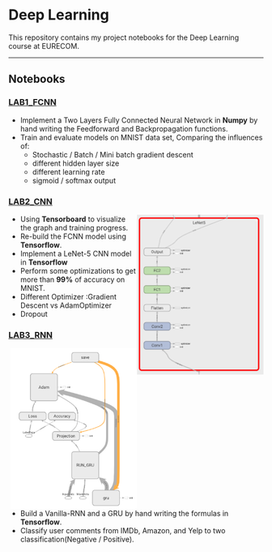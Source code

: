 # Deep Learning
This repository contains my project notebooks for the Deep Learning course at EURECOM.

***

## Notebooks
### [LAB1_FCNN](https://github.com/JZ-LIANG/Deep-Learning/blob/master/LAB1_FCNN/LAB1_FCNN.ipynb)
* Implement a Two Layers Fully Connected Neural Network in **Numpy** by hand writing the Feedforward and Backpropagation functions.  
* Train and evaluate models on MNIST data set, Comparing the influences of:
	 * Stochastic / Batch / Mini batch gradient descent
	 * different hidden layer size
	 * different learning rate
	 * sigmoid / softmax output


### [LAB2_CNN](https://github.com/JZ-LIANG/Deep-Learning/blob/master/LAB2_CNN/LAB2_CNN.ipynb)

<img align="right" src="https://github.com/JZ-LIANG/Deep-Learning/blob/master/LAB2_CNN/images/LeNet.png" width="250">

* Using **Tensorboard** to visualize the graph and training progress.
* Re-build the FCNN model using **Tensorflow**.
* Implement a LeNet-5 CNN model in **Tensorflow**
* Perform some optimizations to get more than **99%** of accuracy on MNIST.
 * Different Optimizer :Gradient Descent vs AdamOptimizer
 * Dropout





### [LAB3_RNN](https://github.com/JZ-LIANG/Deep-Learning/blob/master/LAB3_RNN/LAB3_RNN.ipynb)

<img align="right" src="https://github.com/JZ-LIANG/Deep-Learning/blob/master/LAB3_RNN/images/GRU.png" width="250">

* Build a Vanilla-RNN and a GRU by hand writing the formulas in **Tensorflow**.
* Classify user comments  from IMDb, Amazon, and Yelp to two classification(Negative / Positive).
